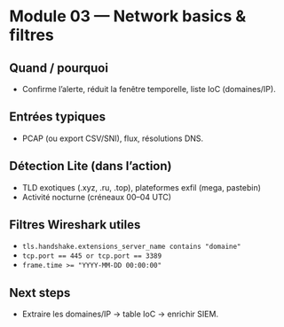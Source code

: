 # Module 03 — Network basics & filtres

## Quand / pourquoi
- Confirme l’alerte, réduit la fenêtre temporelle, liste IoC (domaines/IP).

## Entrées typiques
- PCAP (ou export CSV/SNI), flux, résolutions DNS.

## Détection Lite (dans l’action)
- TLD exotiques (.xyz, .ru, .top), plateformes exfil (mega, pastebin)
- Activité nocturne (créneaux 00–04 UTC)

## Filtres Wireshark utiles
- `tls.handshake.extensions_server_name contains "domaine"`
- `tcp.port == 445 or tcp.port == 3389`
- `frame.time >= "YYYY-MM-DD 00:00:00"`

## Next steps
- Extraire les domaines/IP → table IoC → enrichir SIEM.
